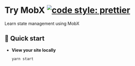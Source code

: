 # Try MobX [![code style: prettier](https://img.shields.io/badge/code_style-prettier-ff69b4.svg?style=flat-square)](https://github.com/prettier/prettier)

Learn state management using MobX

## 🚀 Quick start

- **View your site locally**
  ```
  yarn start
  ```
